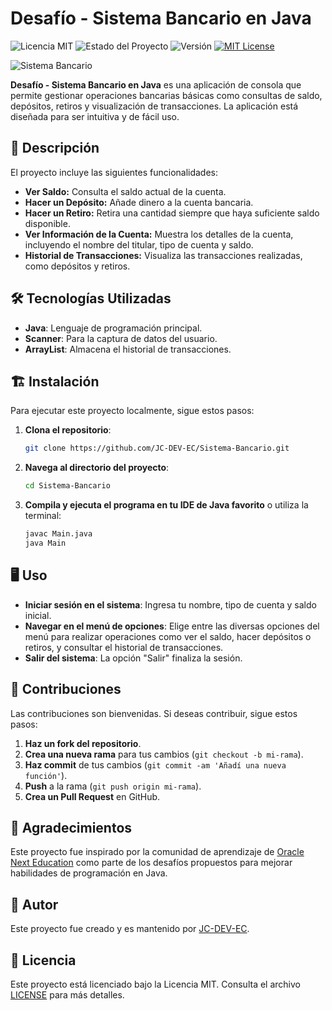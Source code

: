 # Desafío - Sistema Bancario en Java

![Licencia MIT](https://img.shields.io/badge/licencia-MIT-blue.svg)
![Estado del Proyecto](https://img.shields.io/badge/estado-finalizado-green.svg)
![Versión](https://img.shields.io/badge/versión-1.0.0-brightgreen.svg)
[![MIT License](https://img.shields.io/badge/License-MIT-yellow.svg)](https://opensource.org/licenses/MIT)

![Sistema Bancario](https://cdn1.gnarususercontent.com.br/6/408785/217bbdb0-d321-4e7b-be86-7b6472c85a60.png)

**Desafío - Sistema Bancario en Java** es una aplicación de consola que permite gestionar operaciones bancarias básicas como consultas de saldo, depósitos, retiros y visualización de transacciones. La aplicación está diseñada para ser intuitiva y de fácil uso.

## 🚀 Descripción

El proyecto incluye las siguientes funcionalidades:

- **Ver Saldo:** Consulta el saldo actual de la cuenta.
- **Hacer un Depósito:** Añade dinero a la cuenta bancaria.
- **Hacer un Retiro:** Retira una cantidad siempre que haya suficiente saldo disponible.
- **Ver Información de la Cuenta:** Muestra los detalles de la cuenta, incluyendo el nombre del titular, tipo de cuenta y saldo.
- **Historial de Transacciones:** Visualiza las transacciones realizadas, como depósitos y retiros.

## 🛠️ Tecnologías Utilizadas

- **Java**: Lenguaje de programación principal.
- **Scanner**: Para la captura de datos del usuario.
- **ArrayList**: Almacena el historial de transacciones.

## 🏗️ Instalación

Para ejecutar este proyecto localmente, sigue estos pasos:

1. **Clona el repositorio**:

    ```bash
    git clone https://github.com/JC-DEV-EC/Sistema-Bancario.git
    ```

2. **Navega al directorio del proyecto**:

    ```bash
    cd Sistema-Bancario
    ```

3. **Compila y ejecuta el programa en tu IDE de Java favorito** o utiliza la terminal:

    ```bash
    javac Main.java
    java Main
    ```

## 🖥️ Uso

- **Iniciar sesión en el sistema**: Ingresa tu nombre, tipo de cuenta y saldo inicial.
- **Navegar en el menú de opciones**: Elige entre las diversas opciones del menú para realizar operaciones como ver el saldo, hacer depósitos o retiros, y consultar el historial de transacciones.
- **Salir del sistema**: La opción "Salir" finaliza la sesión.

## 🤝 Contribuciones

Las contribuciones son bienvenidas. Si deseas contribuir, sigue estos pasos:

1. **Haz un fork del repositorio**.
2. **Crea una nueva rama** para tus cambios (`git checkout -b mi-rama`).
3. **Haz commit** de tus cambios (`git commit -am 'Añadí una nueva función'`).
4. **Push** a la rama (`git push origin mi-rama`).
5. **Crea un Pull Request** en GitHub.

## 🙏 Agradecimientos

Este proyecto fue inspirado por la comunidad de aprendizaje de [Oracle Next Education](https://www.oracle.com/lad/education/oracle-next-education/) como parte de los desafíos propuestos para mejorar habilidades de programación en Java.

## 👤 Autor

Este proyecto fue creado y es mantenido por [JC-DEV-EC](https://github.com/JC-DEV-EC).

## 📜 Licencia

Este proyecto está licenciado bajo la Licencia MIT. Consulta el archivo [LICENSE](LICENSE) para más detalles.
